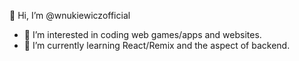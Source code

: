 👋 Hi, I’m @wnukiewiczofficial
- 👀 I’m interested in coding web games/apps and websites.
- 🌱 I’m currently learning React/Remix and the aspect of backend.
